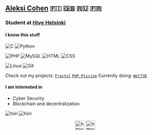## [Aleksi Cohen](https://www.linkedin.com/in/aleksicohen/)  :finland: :uk: :ru: :fr:
### Student at [Hive Helsinki](https://hive.fi) 

#### I know this stuff
![C](https://img.shields.io/badge/-C-000000?style=flat&logo=c)
![Python](https://img.shields.io/badge/-Python-000000?style=flat&logo=python)

![PHP](https://img.shields.io/badge/-PHP-000000?style=flat&logo=php)
![MySQL](https://img.shields.io/badge/-SQL-000000?style=flat&logo=mysql)
![HTML](https://img.shields.io/badge/-HTML-000000?style=flat&logo=html5)
![CSS](https://img.shields.io/badge/-CSS-000000?style=flat&logo=css3)

![Linux](https://img.shields.io/badge/-Linux-222222?style=flat&logo=linux&logoColor=FCC624)
![Git](https://img.shields.io/badge/-Git-222222?style=flat&logo=git&logoColor=F05032)

Check out my projects: [``Fractol``](https://github.com/hiiri/fractol) [``PHP-Piscine``](https://github.com/hiiri/PHP-Piscine)
Currently doing: [``Wolf3D``](https://github.com/salahadawi/Wolf3d/tree/master)

#### I am interested in
- Cyber Security
- Blockchain and decentralization

<img align="left" src="https://github-readme-stats.vercel.app/api/top-langs/?username=hiiri&layout=compact&hide=html" alt="hiiri" />

<img align="center" src="https://github-readme-stats.vercel.app/api?username=hiiri&show_icons=true" alt="hiiri" />

<p align="center">
<a href="https://www.linkedin.com/in/aleksicohen/" target="blank"><img align="center" src="https://cdn.jsdelivr.net/npm/simple-icons@3.0.1/icons/linkedin.svg" alt="https://www.linkedin.com/in/aleksicohen/" height="30" width="30" /></a>
<a href="https://soundcloud.com/sroku" target="blank"><img align="center" src="https://cdn.jsdelivr.net/npm/simple-icons@3.0.1/icons/soundcloud.svg" alt="https://soundcloud.com/sroku" height="30" width="30" /></a>
</p>


